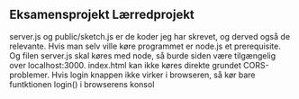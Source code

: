 ## Eksamensprojekt Lærredprojekt

server.js og public/sketch.js er de koder jeg har skrevet, og derved også de relevante.
Hvis man selv ville køre programmet er node.js et prerequisite. Og filen server.js skal køres med node, så burde siden være tilgængelig over localhost:3000. index.html kan ikke køres direkte grundet CORS-problemer.
Hvis login knappen ikke virker i browseren, så kør bare funtktionen login() i browserens konsol
